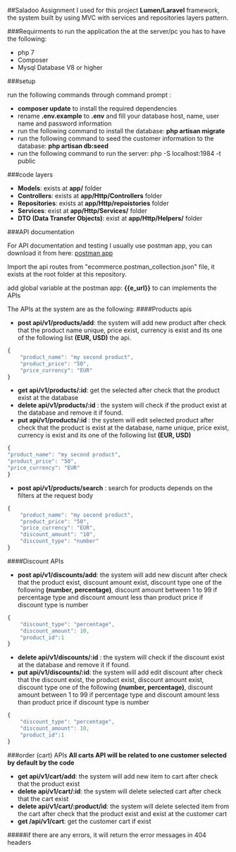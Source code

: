 ##Saladoo Assignment
I used for this project **Lumen/Laravel** framework, the system built by using MVC with services and repositories layers pattern.

###Requirments 
to run the application the at the server/pc you has to have the following:

* php 7
* Composer
* Mysql Database V8 or higher

###setup

run the following commands through command prompt : 

* **composer update** to install the required dependencies
* rename **.env.example** to **.env** and fill your database host, name, user name and password information
* run the following command to install the database: **php artisan migrate**
* run the following command to seed the customer information to the database: **php artisan db:seed** 
* run the following command to run the server: php -S localhost:1984 -t public 

###code layers
* **Models**: exists at **app/** folder
* **Controllers**: exists at **app/Http/Controllers** folder
* **Repositories**:  exists at **app/Http/repoistories** folder
* **Services**: exist at **app/Http/Services/** folder
* **DTO (Data Transfer Objects)**: exist at **app/Http/Helpers/** folder

###API documentation

For API documentation and testing I usually use postman app, you can download it from here: 
[postman app](https://www.getpostman.com/apps)

Import the api routes from "ecommerce.postman_collection.json" file, it exists at the root folder at this repository.

add global variable at the postman app: **{{e_url}}** to can implements the APIs

The APIs at the system are as the following:
####Products apis
* **post api/v1/products/add**: the system will add new product after check that the product name unique, price exist, currency is exist and its one of the following list **(EUR, USD)**
the api.
```javascript
{
	"product_name": "my second product",
	"product_price": "50",
	"price_currency": "EUR"
}
```
* **get api/v1/products/:id**: get the selected after check that the product exist at the database
* **delete api/v1/products/:id** : the system will check if the product exist at the database and remove it if found.
* **put api/v1/products/:id** :  the system will edit selected product after check that the product is exist at the database, name unique, price exist, currency is exist and its one of the following list **(EUR, USD)**
```javascript
{
"product_name": "my second product",
"product_price": "50",
"price_currency": "EUR"
}
```
* **post api/v1/products/search** : search for products depends on the filters at the request body
```javascript
{
	"product_name": "my second product",
	"product_price": "50",
	"price_currency": "EUR",
	"discount_amount": "10",
	"discount_type": "number"
}
```

####Discount APIs
* **post api/v1/discounts/add**: the system will add new discunt after check that the product exist, discount amount exist, discount type one of the following **(number, percentage)**, discount amount between 1 to 99 if percentage type and discount amount less than product price if discount type is number 

```javascript
{
	"discount_type": "percentage",
	"discount_amount": 10,
	"product_id":1
}
```
* **delete api/v1/discounts/:id** : the system will check if the discount exist at the database and remove it if found.
* **put api/v1/discounts/:id**: the system will add edit discount after check that the discount exist, the product exist, discount amount exist, discount type one of the following **(number, percentage)**, discount amount between 1 to 99 if percentage type and discount amount less than product price if discount type is number 
```javascript
{
	"discount_type": "percentage",
	"discount_amount": 10,
	"product_id":1
}
```

###order (cart) APIs
**All carts API will be related to one customer selected by default by the code**
* **get api/v1/cart/add**: the system will add new item to cart after check that the product exist
* **delete api/v1/cart/:id**: the system will delete selected cart after check that the cart exist
* **delete api/v1/cart/:product/id**: the system will delete selected item from the cart after check that the product exist and exist at the customer cart
* **get /api/v1/cart**: get the customer cart if exist

#####if there are any errors, it will return the error messages in 404 headers
